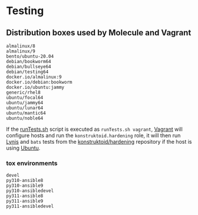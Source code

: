 # Testing

## Distribution boxes used by Molecule and Vagrant

```console
almalinux/8
almalinux/9
bento/ubuntu-20.04
debian/bookworm64
debian/bullseye64
debian/testing64
docker.io/almalinux:9
docker.io/debian:bookworm
docker.io/ubuntu:jammy
generic/rhel8
ubuntu/focal64
ubuntu/jammy64
ubuntu/lunar64
ubuntu/mantic64
ubuntu/noble64
```

If the [runTests.sh](runTests.sh) script is executed as `runTests.sh vagrant`,
[Vagrant](https://www.vagrantup.com/ "Vagrant") will configure hosts and run the
`konstruktoid.hardening` role, it will then run
[Lynis](https://github.com/CISOfy/lynis/ "Lynis") and `bats` tests from the
[konstruktoid/hardening](https://github.com/konstruktoid/hardening "konstruktoid/hardening")
repository if the host is using [Ubuntu](https://ubuntu.com/ "Ubuntu").

### tox environments

```console
devel
py310-ansible8
py310-ansible9
py310-ansibledevel
py311-ansible8
py311-ansible9
py311-ansibledevel
```
